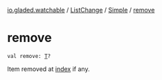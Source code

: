 [io.gladed.watchable](../../index.md) / [ListChange](../index.md) / [Simple](index.md) / [remove](./remove.md)

# remove

`val remove: `[`T`](index.md#T)`?`

Item removed at [index](--index--.md) if any.

